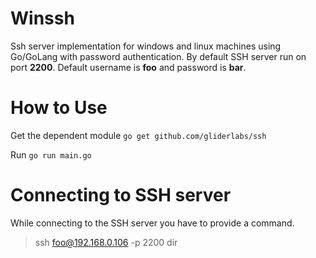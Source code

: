 # Winssh
Ssh server implementation for windows and linux machines using Go/GoLang with password authentication.
By default SSH server run on port **2200**. Default username is **foo** and password is **bar**.


# How to Use
Get the dependent module
`go get github.com/gliderlabs/ssh`

Run
`go run main.go`

# Connecting to SSH server
While connecting to the SSH server you have to provide a command.
> ssh foo@192.168.0.106 -p 2200 dir
